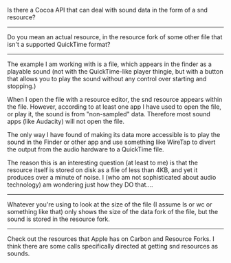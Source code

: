 Is there a Cocoa API that can deal with sound data in the form of a snd resource?

----

Do you mean an actual resource, in the resource fork of some other file that isn't a supported QuickTime format?

----

The example I am working with is a file, which appears in the finder as a playable sound (not with the QuickTime-like player thingie, but with a button that allows you to play the sound without any control over starting and stopping.)

When I open the file with a resource editor, the snd resource appears within the file. However, according to at least one app I have used to open the file, or play it, the sound is from "non-sampled" data. Therefore most sound apps (like Audacity) will not open the file.

The only way I have found of making its data more accessible is to play the sound in the Finder or other app and use something like WireTap to divert the output from the audio hardware to a QuickTime file.

The reason this is an interesting question (at least to me) is that the resource itself is stored on disk as a file of less than 4KB, and yet it produces over a minute of noise. I (who am not sophisticated about audio technology) am wondering just how they DO that....

----

Whatever you're using to look at the size of the file (I assume     ls or     wc or something like that) only shows the size of the data fork of the file, but the sound is stored in the resource fork.

----

Check out the resources that Apple has on Carbon and Resource Forks. I think there are some calls specifically directed at getting snd resources as sounds.
